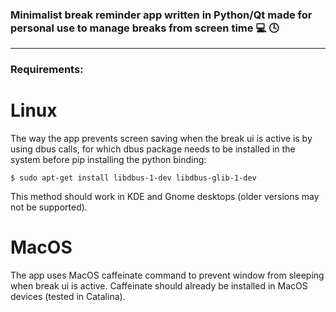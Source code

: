 ### Minimalist break reminder app written in Python/Qt made for personal use to manage breaks from screen time :computer: :clock4:
---
### Requirements:

# Linux

The way the app prevents screen saving when the break ui is active is by using dbus calls, for which dbus package needs to be installed in the system before pip installing the python binding:

```
$ sudo apt-get install libdbus-1-dev libdbus-glib-1-dev
```
This method should work in KDE and Gnome desktops (older versions may not be supported).

# MacOS

The app uses MacOS caffeinate command to prevent window from sleeping when break ui is active. Caffeinate should already be installed in MacOS devices (tested in Catalina).
